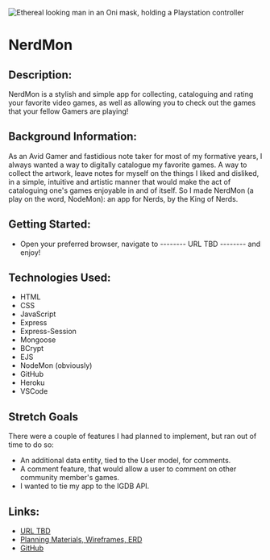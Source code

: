 ![Ethereal looking man in an Oni mask, holding a Playstation controller](https://i.imgur.com/LtQ7gK3.jpeg)
# NerdMon

## Description: 
NerdMon is a stylish and simple app for collecting, cataloguing and rating your favorite video games, as well as allowing you to check out the games that your fellow Gamers are playing! 

## Background Information:
As an Avid Gamer and fastidious note taker for most of my formative years, I always wanted a way to digitally catalogue my favorite games.  A way to collect the artwork, leave notes for myself on the things I liked and disliked, in a simple, intuitive and artistic manner that would make the act of cataloguing one's games enjoyable in and of itself.  So I made NerdMon (a play on the word, NodeMon): an app for Nerds, by the King of Nerds.  

## Getting Started:
- Open your preferred browser, navigate to -------- URL TBD -------- and enjoy!

## Technologies Used:
- HTML
- CSS
- JavaScript
- Express
- Express-Session
- Mongoose
- BCrypt
- EJS
- NodeMon (obviously)
- GitHub
- Heroku
- VSCode

## Stretch Goals
There were a couple of features I had planned to implement, but ran out of time to do so:
- An additional data entity, tied to the User model, for comments.
- A comment feature, that would allow a user to comment on other community member's games. 
- I wanted to tie my app to the IGDB API.

## Links:
- [URL TBD]()
- [Planning Materials, Wireframes, ERD](https://trello.com/b/tUIk6wUi/project-2-men-stack-crud-app-project)
- [GitHub](https://github.com/DCampbell0519/NerdMon/tree/main)




